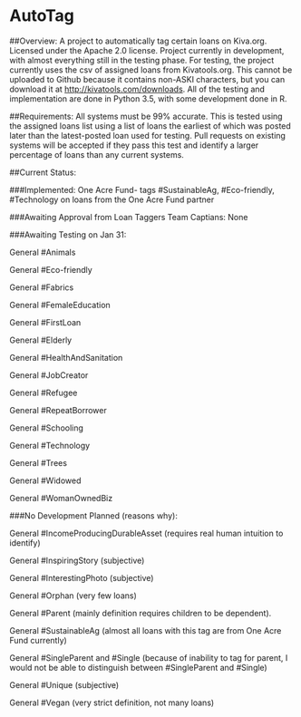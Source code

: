 # AutoTag

##Overview:
A project to automatically tag certain loans on Kiva.org.
Licensed under the Apache 2.0 license. 
Project currently in development, with almost everything still in the testing phase. 
For testing, the project currently uses the csv of assigned loans from Kivatools.org. This cannot be uploaded to Github because it contains non-ASKI characters, but you can download it at http://kivatools.com/downloads. 
All of the testing and implementation are done in Python 3.5, with some development done in R. 


##Requirements:
All systems must be 99% accurate. This is tested using the assigned loans list using a list of loans the earliest of which was posted later than the latest-posted loan used for testing.
Pull requests on existing systems will be accepted if they pass this test and identify a larger percentage of loans than any current systems.

##Current Status:

###Implemented:
One Acre Fund- tags #SustainableAg, #Eco-friendly, #Technology on loans from the One Acre Fund partner

###Awaiting Approval from Loan Taggers Team Captians:
None

###Awaiting Testing on Jan 31:

General #Animals

General #Eco-friendly

General #Fabrics

General #FemaleEducation

General #FirstLoan

General #Elderly

General #HealthAndSanitation

General #JobCreator

General #Refugee

General #RepeatBorrower

General #Schooling

General #Technology

General #Trees

General #Widowed

General #WomanOwnedBiz


###No Development Planned (reasons why):

General #IncomeProducingDurableAsset (requires real human intuition to identify)

General #InspiringStory (subjective)

General #InterestingPhoto (subjective)

General #Orphan (very few loans)

General #Parent (mainly definition requires children to be dependent).

General #SustainableAg (almost all loans with this tag are from One Acre Fund currently)

General #SingleParent and #Single (because of inability to tag for parent, I would not be able to distinguish between #SingleParent and #Single)

General #Unique (subjective)

General #Vegan (very strict definition, not many loans)
